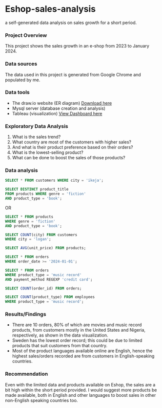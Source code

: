 # Eshop-sales-analysis
a self-generated data analysis on sales growth for a short period.

### Project Overview
This project shows the sales growth in an e-shop from 2023 to January 2024.

### Data sources
The data used in this project is generated from Google Chrome and populated by me.

### Data tools
- The draw.io website (ER diagram) [Download here](https://drive.google.com/file/d/1_A1TkGtFWzyUJVVAotHUlMkkG5OyDxtS/view?usp=sharing)
- Mysql server (database creation and analysis)
- Tableau (visualization) [View Dashboard here](https://public.tableau.com/views/AnEshopsalesanalysis-SmallData/Dashboard1?:language=en-US&publish=yes&:display_count=n&:origin=viz_share_link)
  
### Exploratory Data Analysis
1.	What is the sales trend?
2.	What country are most of the customers with higher sales?
3.	And what is their product preference based on their orders?
4.	What is the lowest-selling product?
5.	What can be done to boost the sales of those products?
   
### Data analysis
```sql
SELECT * FROM customers WHERE city = 'ikeja';
```
```sql
SELECT DISTINCT product_title 
FROM products WHERE genre = 'fiction' 
AND product_type = 'book';
```
OR
```sql
SELECT * FROM products 
WHERE genre = 'fiction' 
AND product_type = 'book'; 
```
```sql
SELECT COUNT(city) FROM customers 
WHERE city = 'logan';
```
```sql
SELECT AVG(unit_price) FROM products;
```
```sql
SELECT * FROM orders 
WHERE order_date >= '2024-01-01';
```
```sql
SELECT * FROM orders
WHERE product_type = 'music record'
AND payment_method REGEXP 'credit card';
```
```sql
SELECT COUNT(order_id) FROM orders;
```
```sql
SELECT COUNT(product_type) FROM employees
WHERE product_type = 'music record';
```
### Results/Findings
- There are 10 orders, 80% of which are movies and music record products, from customers mostly in the United States and Nigeria, respectively, as shown in the data visualization. 
- Sweden has the lowest order record; this could be due to limited products that suit customers from that country.
- Most of the product languages available online are English, hence the highest sales/orders recorded are from customers in English-speaking countries. 

### Recommendation
Even with the limited data and products available on Eshop, the sales are a bit high within the short period provided. I would suggest more products be made available, both in English and other languages to boost sales in other non-English speaking countries too.





